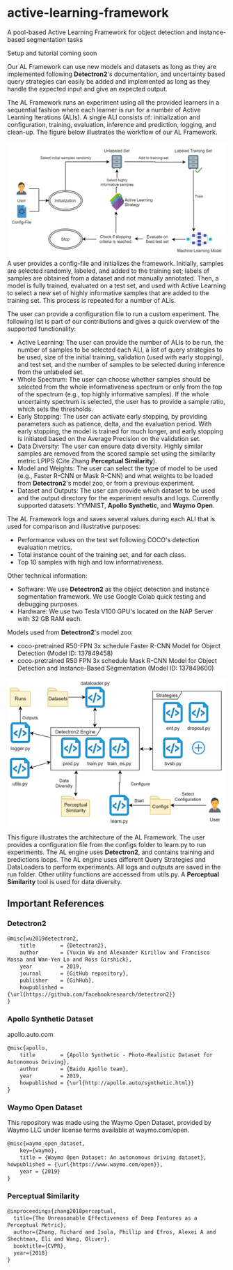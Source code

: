 # active-learning-framework
A pool-based Active Learning Framework for object detection and instance-based segmentation tasks

Setup and tutorial coming soon

Our AL Framework can use new models and datasets as long as they are implemented following **Detectron2**'s documentation, and uncertainty based query strategies can easily be added and implemented as long as they handle the expected input and give an expected output.

The AL Framework runs an experiment using all the provided learners in a sequential fashion where each learner is run for a number of Active Learning Iterations (ALIs). A single ALI consists of: initialization and configuration, training, evaluation, inference and prediction, logging, and clean-up. The figure below illustrates the workflow of our AL Framework.

![Active Learning Flow](/active_learning_flow.jpg)
A user provides a config-file and initializes the framework. Initially, samples are selected randomly, labeled, and added to the training set; labels of samples are obtained from a dataset and not manually annotated. Then, a model is fully trained, evaluated on a test set, and used with Active Learning to select a new set of highly informative samples that are added to the training set. This process is repeated for a number of ALIs.

The user can provide a configuration file to run a custom experiment. The following list is part of our contributions and gives a quick overview of the supported functionality:
- Active Learning: The user can provide the number of ALIs to be run, the number of samples to be selected each ALI, a list of query strategies to be used, size of the initial training, validation (used with early stopping), and test set, and the number of samples to be selected during inference from the unlabeled set.
- Whole Spectrum: The user can choose whether samples should be selected from the whole informativeness spectrum or only from the top of the spectrum (e.g., top highly informative samples). If the whole uncertainty spectrum is selected, the user has to provide a sample ratio, which sets the thresholds.
- Early Stopping: The user can activate early stopping, by providing parameters such as patience, delta, and the evaluation period. With early stopping, the model is trained for much longer, and early stopping is initiated based on the Average Precision on the validation set.
- Data Diversity: The user can ensure data diversity. Highly similar samples are removed from the scored sample set using the similarity metric LPIPS (Cite Zhang **Perceptual Similarity**).
- Model and Weights: The user can select the type of model to be used (e.g., Faster R-CNN or Mask R-CNN) and what weights to be loaded from **Detectron2**'s model zoo, or from a previous experiment.
- Dataset and Outputs: The user can provide which dataset to be used and the output directory for the experiment results and logs. Currently supported datasets: YYMNIST, **Apollo Synthetic**, and **Waymo Open**.

The AL Framework logs and saves several values during each ALI that is used for comparison and illustrative purposes:
- Performance values on the test set following COCO's detection evaluation metrics.
- Total instance count of the training set, and for each class.
- Top 10 samples with high and low informativeness.

Other technical information:
- Software: We use **Detectron2** as the object detection and instance segmentation framework. We use Google Colab quick testing and debugging purposes.
- Hardware: We use two Tesla V100 GPU's located on the NAP Server with 32 GB RAM each.

Models used from **Detectron2**'s model zoo:
- coco-pretrained R50-FPN 3x schedule Faster R-CNN Model for Object Detection (Model ID: 137849458)
- coco-pretrained R50 FPN 3x schedule Mask R-CNN Model for Object Detection and Instance-Based Segmentation (Model ID: 137849600)

![Active Learning Architecture](/al_architecture.jpg)

This figure illustrates the architecture of the AL Framework. The user provides a configuration file from the configs folder to learn.py to run experiments. The AL engine uses **Detectron2**, and contains training and predictions loops. The AL engine uses different Query Strategies and DataLoaders to perform experiments. All logs and outputs are saved in the run folder. Other utility functions are accessed from utils.py. A **Perceptual Similarity** tool is used for data diversity.

## Important References

### Detectron2
```
@misc{wu2019detectron2,
	title        = {Detectron2},
	author       = {Yuxin Wu and Alexander Kirillov and Francisco Massa and Wan-Yen Lo and Ross Girshick},
	year         = 2019,
	journal      = {GitHub repository},
	publisher    = {GihHub},
	howpublished = {\url{https://github.com/facebookresearch/detectron2}}
}
```

### Apollo Synthetic Dataset
apollo.auto.com
```
@misc{apollo,
	title        = {Apollo Synthetic - Photo-Realistic Dataset for Autonomous Driving},
	author       = {Baidu Apollo team},
	year         = 2019,
	howpublished = {\url{http://apollo.auto/synthetic.html}}
}
```

### Waymo Open Dataset
This repository was made using the Waymo Open Dataset, provided by Waymo LLC under license terms available at waymo.com/open.
```
@misc{waymo_open_dataset,
    key={waymo},
    title = {Waymo Open Dataset: An autonomous driving dataset}, howpublished = {\url{https://www.waymo.com/open}},
    year = {2019}
}
```

### Perceptual Similarity
```
@inproceedings{zhang2018perceptual,
  title={The Unreasonable Effectiveness of Deep Features as a Perceptual Metric},
  author={Zhang, Richard and Isola, Phillip and Efros, Alexei A and Shechtman, Eli and Wang, Oliver},
  booktitle={CVPR},
  year={2018}
}
```
